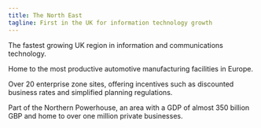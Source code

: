 ```yaml
---
title: The North East
tagline: First in the UK for information technology growth
---
```

The fastest growing UK region in information and communications technology.


Home to the most productive automotive manufacturing facilities in Europe.


Over 20 enterprise zone sites, offering incentives such as discounted business rates and simplified planning regulations.


Part of the Northern Powerhouse, an area with a GDP of almost 350 billion GBP and home to over one million private businesses.
